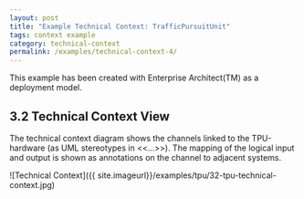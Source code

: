 ```yaml
---
layout: post
title: "Example Technical Context: TrafficPursuitUnit"
tags: context example 
category: technical-context
permalink: /examples/technical-context-4/
---
```


<div class="arc42-example">
This example has been created with Enterprise Architect(TM) as a deployment model. 
</div>

## 3.2 Technical Context View
The technical context diagram shows the channels linked to the TPU-hardware (as UML stereotypes in <<...>>). The mapping of the logical input and output is shown as annotations on the channel to adjacent systems.

![Technical Context]({{ site.imageurl}}/examples/tpu/32-tpu-technical-context.jpg)
